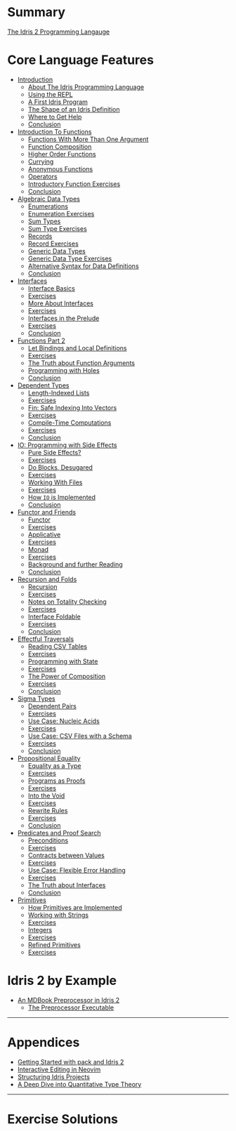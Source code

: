 # Summary

[The Idris 2 Programming Langauge](./Preface.md)

# Core Language Features

- [Introduction](./Tutorial/Intro.md)
  - [About The Idris Programming Language](./Tutorial/Intro/AboutTheLanguage.md)
  - [Using the REPL](./Tutorial/Intro/UsingTheRepl.md)
  - [A First Idris Program](./Tutorial/Intro/FirstIdrisProgram.md)
  - [The Shape of an Idris Definition](./Tutorial/Intro/ShapeOfADef.md)
  - [Where to Get Help](./Tutorial/Intro/WhereToGetHelp.md)
  - [Conclusion](./Tutorial/Intro/Conclusion.md)
- [Introduction To Functions](./Tutorial/Functions1.md)
  - [Functions With More Than One Argument](./Tutorial/Functions1/FunctionsWithMultipleArguments.md)
  - [Function Composition](./Tutorial/Functions1/FunctionComposition.md)
  - [Higher Order Functions](./Tutorial/Functions1/HigherOrder.md)
  - [Currying](./Tutorial/Functions1/Currying.md)
  - [Anonymous Functions](./Tutorial/Functions1/Lambdas.md)
  - [Operators](./Tutorial/Functions1/Operators.md)
  - [Introductory Function Exercises](./Tutorial/Functions1/Exercises.md)
  - [Conclusion](./Tutorial/Functions1/Conclusion.md)
- [Algebraic Data Types](./Tutorial/DataTypes.md)
  - [Enumerations](./Tutorial/DataTypes/Enumerations.md)
  - [Enumeration Exercises](./Tutorial/DataTypes/Exercises1.md)
  - [Sum Types](./Tutorial/DataTypes/SumTypes.md)
  - [Sum Type Exercises](./Tutorial/DataTypes/Exercises2.md)
  - [Records](./Tutorial/DataTypes/Records.md)
  - [Record Exercises](./Tutorial/DataTypes/Exercises3.md)
  - [Generic Data Types](./Tutorial/DataTypes/GenericDataTypes.md)
  - [Generic Data Type Exercises](./Tutorial/DataTypes/Exercises4.md)
  - [Alternative Syntax for Data Definitions](./Tutorial/DataTypes/AltSyntax.md)
  - [Conclusion](./Tutorial/DataTypes/Conclusion.md)
- [Interfaces](./Tutorial/Interfaces.md)
  - [Interface Basics](./Tutorial/Interfaces/Basics.md)
  - [Exercises](./Tutorial/Interfaces/Exercises1.md)
  - [More About Interfaces](./Tutorial/Interfaces/More.md)
  - [Exercises](./Tutorial/Interfaces/Exercises2.md)
  - [Interfaces in the Prelude](./Tutorial/Interfaces/Prelude.md)
  - [Exercises](./Tutorial/Interfaces/Exercises3.md)
  - [Conclusion](./Tutorial/Interfaces/Conclusion.md)
- [Functions Part 2](./Tutorial/Functions2.md)
  - [Let Bindings and Local Definitions](./Tutorial/Functions2/LetBindings.md)
  - [Exercises](./Tutorial/Functions2/Exercises1.md)
  - [The Truth about Function Arguments](./Tutorial/Functions2/TheTruth.md)
  - [Programming with Holes](./Tutorial/Functions2/Holes.md)
  - [Conclusion](./Tutorial/Functions2/Conclusion.md)
- [Dependent Types](./Tutorial/Dependent.md)
  - [Length-Indexed Lists](./Tutorial/Dependent/LengthIndexedLists.md)
  - [Exercises](./Tutorial/Dependent/Exercises1.md)
  - [Fin: Safe Indexing Into Vectors](./Tutorial/Dependent/Fin.md)
  - [Exercises](./Tutorial/Dependent/Exercises2.md)
  - [Compile-Time Computations](./Tutorial/Dependent/Comptime.md)
  - [Exercises](./Tutorial/Dependent/Exercises3.md)
  - [Conclusion](./Tutorial/Dependent/Conclusion.md)
- [IO: Programming with Side Effects](./Tutorial/IO.md)
  - [Pure Side Effects?](./Tutorial/IO/PureSideEffects.md)
  - [Exercises](./Tutorial/IO/Exercises1.md)
  - [Do Blocks, Desugared](./Tutorial/IO/DoUnsugared.md)
  - [Exercises](./Tutorial/IO/Exercises2.md)
  - [Working With Files](./Tutorial/IO/Files.md)
  - [Exercises](./Tutorial/IO/Exercises3.md)
  - [How `IO` is Implemented](./Tutorial/IO/Impl.md)
  - [Conclusion](./Tutorial/IO/Conclusion.md)
- [Functor and Friends](./Tutorial/Functor.md)
  - [Functor](./Tutorial/Functor/Functor.md)
  - [Exercises](./Tutorial/Functor/Exercises1.md)
  - [Applicative](./Tutorial/Functor/Applicative.md)
  - [Exercises](./Tutorial/Functor/Exercises2.md)
  - [Monad](./Tutorial/Functor/Monad.md)
  - [Exercises](./Tutorial/Functor/Exercises3.md)
  - [Background and further Reading](./Tutorial/Functor/Background.md)
  - [Conclusion](./Tutorial/Functor/Conclusion.md)
- [Recursion and Folds](./Tutorial/Folds.md)
  - [Recursion](./Tutorial/Folds/Recursion.md)
  - [Exercises](./Tutorial/Folds/Exercises1.md)
  - [Notes on Totality Checking](./Tutorial/Folds/Totality.md)
  - [Exercises](./Tutorial/Folds/Exercises2.md)
  - [Interface Foldable](./Tutorial/Folds/Foldable.md)
  - [Exercises](./Tutorial/Folds/Exercises3.md)
  - [Conclusion](./Tutorial/Folds/Conclusion.md)
- [Effectful Traversals](./Tutorial/Traverse.md)
  - [Reading CSV Tables](./Tutorial/Traverse/CSV.md)
  - [Exercises](./Tutorial/Traverse/Exercises1.md)
  - [Programming with State](./Tutorial/Traverse/State.md)
  - [Exercises](./Tutorial/Traverse/Exercises2.md)
  - [The Power of Composition](./Tutorial/Traverse/Composition.md)
  - [Exercises](./Tutorial/Traverse/Exercises3.md)
  - [Conclusion](./Tutorial/Traverse/Conclusion.md)
- [Sigma Types](./Tutorial/DPair.md)
  - [Dependent Pairs](./Tutorial/DPair/DPair.md)
  - [Exercises](./Tutorial/DPair/Exercises1.md)
  - [Use Case: Nucleic Acids](./Tutorial/DPair/DNA.md)
  - [Exercises](./Tutorial/DPair/Exercises2.md)
  - [Use Case: CSV Files with a Schema](./Tutorial/DPair/CSV.md)
  - [Exercises](./Tutorial/DPair/Exercises3.md)
  - [Conclusion](./Tutorial/DPair/Conclusion.md)
- [Propositional Equality](./Tutorial/Eq.md)
  - [Equality as a Type](./Tutorial/Eq/Eq.md)
  - [Exercises](./Tutorial/Eq/Exercises1.md)
  - [Programs as Proofs](./Tutorial/Eq/ProgramsAsProofs.md)
  - [Exercises](./Tutorial/Eq/Exercises2.md)
  - [Into the Void](./Tutorial/Eq/Void.md)
  - [Exercises](./Tutorial/Eq/Exercises3.md)
  - [Rewrite Rules](./Tutorial/Eq/Rewrite.md)
  - [Exercises](./Tutorial/Eq/Exercises4.md)
  - [Conclusion](./Tutorial/Eq/Conclusion.md)
- [Predicates and Proof Search](./Tutorial/Predicates.md)
  - [Preconditions](./Tutorial/Predicates/Preconditions.md)
  - [Exercises](./Tutorial/Predicates/Exercises1.md)
  - [Contracts between Values](./Tutorial/Predicates/Contracts.md)
  - [Exercises](./Tutorial/Predicates/Exercises2.md)
  - [Use Case: Flexible Error Handling](./Tutorial/Predicates/ErrorHandling.md)
  - [Exercises](./Tutorial/Predicates/Exercises3.md)
  - [The Truth about Interfaces](./Tutorial/Predicates/Truth.md)
  - [Conclusion](./Tutorial/Predicates/Conclusion.md)
- [Primitives](./Tutorial/Prim.md)
  - [How Primitives are Implemented](./Tutorial/Prim/Prim.md)
  - [Working with Strings](./Tutorial/Prim/Strings.md)
  - [Exercises](./Tutorial/Prim/Exercises1.md)
  - [Integers](./Tutorial/Prim/Integers.md)
  - [Exercises](./Tutorial/Prim/Exercises2.md)
  - [Refined Primitives](./Tutorial/Prim/Refined.md)
  - [Exercises](./Tutorial/Prim/Exercises3.md)
  
# Idris 2 by Example

- [An MDBook Preprocessor in Idris 2](./Preprocessor.md)
  - [The Preprocessor Executable](./Preprocessor/Binary.md)

______________________________________________________________________

# Appendices

- [Getting Started with pack and Idris 2](./Appendices/Install.md)
- [Interactive Editing in Neovim](./Appendices/Neovim.md)
- [Structuring Idris Projects](./Appendices/Projects.md)
- [A Deep Dive into Quantitative Type Theory](./Appendices/QTT.md)

______________________________________________________________________

# Exercise Solutions

<!-- - [Introductory Function Exercises](./Solutions/Functions1.md) -->
<!-- - [Algebraic Data Types](./Solutions/DataTypes.md) -->
<!-- - [Interfaces](./Solutions/Interfaces.md) -->
<!-- - [Functions Part 2](./Solutions/Functions2.md) -->
<!-- - [Dependent Types](./Solutions/Dependent.md) -->
<!-- - [IO: Programming with Side Effects](./Solutions/IO.md) -->
<!-- - [Functor and Friends](./Solutions/Functor.md) -->
<!-- - [Recursion and Folds](./Solutions/Folds.md) -->
<!-- - [Effectful Traversals](./Solutions/Traverse.md) -->
<!-- - [Sigma Types](./Solutions/DPair.md) -->
<!-- - [Propositional Equality](./Solutions/Eq.md) -->
<!-- - [Predicates and Proof Search](./Solutions/Predicates.md) -->
<!-- - [Primitives](./Solutions/Prim.md) -->
